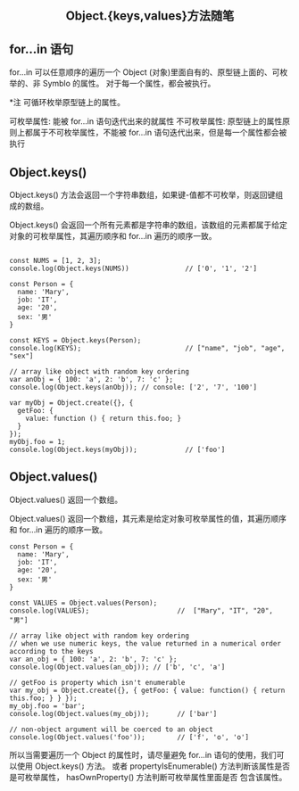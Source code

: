 <h2 align="center">Object.{keys,values}方法随笔</h2>

## for...in 语句

for...in 可以任意顺序的遍历一个 Object (对象)里面自有的、原型链上面的、可枚举的、非 Symblo 的属性。
对于每一个属性，都会被执行。

*注 可循环枚举原型链上的属性。

可枚举属性: 能被 for...in 语句迭代出来的就属性
不可枚举属性: 原型链上的属性原则上都属于不可枚举属性，不能被 for...in 语句迭代出来，但是每一个属性都会被执行

## Object.keys()

Object.keys() 方法会返回一个字符串数组，如果键-值都不可枚举，则返回键组成的数组。

Object.keys() 会返回一个所有元素都是字符串的数组，该数组的元素都属于给定对象的可枚举属性，其遍历顺序和 for...in
遍历的顺序一致。


```

const NUMS = [1, 2, 3];
console.log(Object.keys(NUMS))              // ['0', '1', '2']

const Person = {
  name: 'Mary',
  job: 'IT',
  age: '20',
  sex: '男'
}

const KEYS = Object.keys(Person);
console.log(KEYS);                          // ["name", "job", "age", "sex"]

// array like object with random key ordering
var anObj = { 100: 'a', 2: 'b', 7: 'c' };
console.log(Object.keys(anObj)); // console: ['2', '7', '100']

var myObj = Object.create({}, {
  getFoo: {
    value: function () { return this.foo; }
  } 
});
myObj.foo = 1;
console.log(Object.keys(myObj));            // ['foo']

```

## Object.values()

Object.values() 返回一个数组。

Object.values() 返回一个数组，其元素是给定对象可枚举属性的值，其遍历顺序和 for...in
遍历的顺序一致。


```
const Person = {
  name: 'Mary',
  job: 'IT',
  age: '20',
  sex: '男'
}

const VALUES = Object.values(Person);
console.log(VALUES);                      //  ["Mary", "IT", "20", "男"]

// array like object with random key ordering
// when we use numeric keys, the value returned in a numerical order according to the keys
var an_obj = { 100: 'a', 2: 'b', 7: 'c' };
console.log(Object.values(an_obj)); // ['b', 'c', 'a']

// getFoo is property which isn't enumerable
var my_obj = Object.create({}, { getFoo: { value: function() { return this.foo; } } });
my_obj.foo = 'bar';
console.log(Object.values(my_obj));       // ['bar']

// non-object argument will be coerced to an object
console.log(Object.values('foo'));        // ['f', 'o', 'o']
```


所以当需要遍历一个 Object 的属性时，请尽量避免 for...in 语句的使用，我们可以使用  Object.keys() 方法。
或者 propertyIsEnumerable() 方法判断该属性是否是可枚举属性， hasOwnProperty() 方法判断可枚举属性里面是否
包含该属性。




